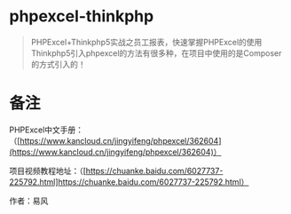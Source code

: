 # phpexcel-thinkphp
>PHPExcel+Thinkphp5实战之员工报表，快速掌握PHPExcel的使用
Thinkphp5引入phpexcel的方法有很多种，在项目中使用的是Composer的方式引入的！

# 备注

PHPExcel中文手册：（[https://www.kancloud.cn/jingyifeng/phpexcel/362604](https://www.kancloud.cn/jingyifeng/phpexcel/362604)）

项目视频教程地址：（[https://chuanke.baidu.com/6027737-225792.html]https://chuanke.baidu.com/6027737-225792.html）

作者：易风


